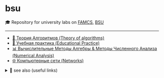 # bsu

🎓 Repository for university labs on [FAMCS](http://www.fpmi.bsu.by/en/main.aspx), [BSU](http://www.bsu.by/en/main.aspx)

---

- [:bamboo: Теория Алгоритмов (Theory of algorithms)](https://github.com/NastyaYarotskas/bsu/tree/master/algorithms)
- [:blue_book: Учебная практика (Educational Practice)](https://github.com/NastyaYarotskas/bsu/tree/master/education-practice)
- [:bar_chart: Вычислительные Методы Алгебры & Методы Численного Анализа (Numerical Analysis)](https://github.com/NastyaYarotskas/bsu/tree/master/numerical-analysis)
- [🌐 Компьютерные сети (Networks)](https://github.com/Drapegnik/bsu/tree/master/networks)

<details>
<summary>🔗 see also (useful links)</summary>

- [@**Drapegnik**](https://github.com/Drapegnik/bsu) - _labs_
- [@**bsu-docs**](https://github.com/bsu-docs) - _lectures and exam answers_
- [@**bsutex**/bsustyle](https://github.com/bsutex/bsustyle) - _`TeX` styles for bsu publishing_
- [@**reuptake**/famcs](http://reuptake.github.io/permalink/famcs/) - _info about studying (books, notes and etc.)_
- [@**UladBohdan**/uni-code](https://github.com/UladBohdan/uni-code) - _labs_
- [@**jakwuh**/bsu](https://github.com/jakwuh/bsu) - _labs_
- [@**kventinel**/BSU](https://github.com/kventinel/BSU) - _labs_
- [@**Zmiecer**/BSU](https://github.com/Zmiecer/BSU) - _labs_
- [@**mantergo**/BSU](https://github.com/mantergo/BSU) - _labs_
- [@**daksenik**/FAMCS](https://github.com/daksenik/FAMCS) - _labs_
- [@**TDiva**/FAN](https://github.com/TDiva/FAN) - _functional analysis homeworks_
- [@**isysoi3**/BSU](https://github.com/isysoi3/BSU) - _labs_

</details>
